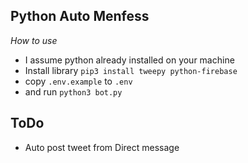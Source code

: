 ## Python Auto Menfess

_How to use_
- I assume python already installed on your machine
- Install library `pip3 install tweepy python-firebase`
- copy `.env.example` to `.env`
- and run `python3 bot.py`


## ToDo

- Auto post tweet from Direct message